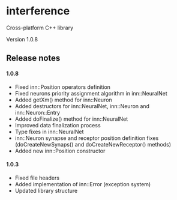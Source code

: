 # interference
Cross-platform C++ library

Version 1.0.8

## Release notes
#### 1.0.8
- Fixed inn::Position operators definition
- Fixed neurons priority assignment algorithm in inn::NeuralNet
- Added getXm() method for inn::Neuron
- Added destructors for inn::NeuralNet, inn::Neuron and inn::Neuron::Entry
- Added doFinalize() method for inn::NeuralNet
- Improved data finalization process
- Type fixes in inn::NeuralNet
- inn::Neuron synapse and receptor position definition fixes (doCreateNewSynaps() and doCreateNewReceptor() methods)
- Added new inn::Position constructor

#### 1.0.3
- Fixed file headers
- Added implementation of inn::Error (exception system)
- Updated library structure
